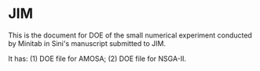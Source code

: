 # JIM

This is the document for DOE of the small numerical experiment conducted by Minitab in Sini's manuscript submitted to JIM.

It has: 
       (1) DOE file for AMOSA;
       (2) DOE file for NSGA-II.
